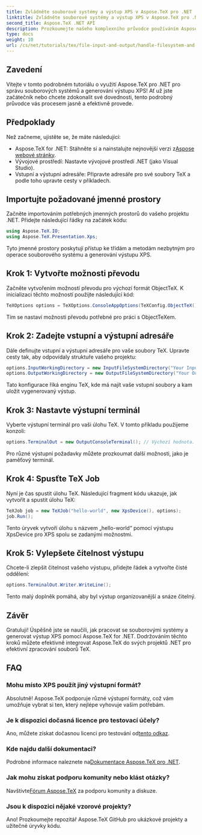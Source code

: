 ```yaml
---
title: Zvládněte souborové systémy a výstup XPS v Aspose.TeX pro .NET
linktitle: Zvládněte souborové systémy a výstup XPS v Aspose.TeX pro .NET
second_title: Aspose.TeX .NET API
description: Prozkoumejte našeho komplexního průvodce používáním Aspose.TeX pro .NET pro práci se souborovými systémy a generování výstupu XPS. Tento tutoriál krok za krokem pokrývá vše od nastavení vašeho prostředí až po provedení úlohy TeX.
type: docs
weight: 10
url: /cs/net/tutorials/tex/file-input-and-output/handle-filesystem-and-xps-output/
---
```

## Zavedení

Vítejte v tomto podrobném tutoriálu o využití Aspose.TeX pro .NET pro správu souborových systémů a generování výstupu XPS! Ať už jste začátečník nebo chcete zdokonalit své dovednosti, tento podrobný průvodce vás procesem jasně a efektivně provede.

## Předpoklady

Než začneme, ujistěte se, že máte následující:

-  Aspose.TeX for .NET: Stáhněte si a nainstalujte nejnovější verzi z[Aspose webové stránky](https://releases.aspose.com/tex/net/).
- Vývojové prostředí: Nastavte vývojové prostředí .NET (jako Visual Studio).
- Vstupní a výstupní adresáře: Připravte adresáře pro své soubory TeX a podle toho upravte cesty v příkladech.

## Importujte požadované jmenné prostory

Začněte importováním potřebných jmenných prostorů do vašeho projektu .NET. Přidejte následující řádky na začátek kódu:

```csharp
using Aspose.TeX.IO;
using Aspose.TeX.Presentation.Xps;
```

Tyto jmenné prostory poskytují přístup ke třídám a metodám nezbytným pro operace souborového systému a generování výstupu XPS.

## Krok 1: Vytvořte možnosti převodu

Začněte vytvořením možností převodu pro výchozí formát ObjectTeX. K inicializaci těchto možností použijte následující kód:

```csharp
TeXOptions options = TeXOptions.ConsoleAppOptions(TeXConfig.ObjectTeX());
```

Tím se nastaví možnosti převodu potřebné pro práci s ObjectTeXem.

## Krok 2: Zadejte vstupní a výstupní adresáře

Dále definujte vstupní a výstupní adresáře pro vaše soubory TeX. Upravte cesty tak, aby odpovídaly struktuře vašeho projektu:

```csharp
options.InputWorkingDirectory = new InputFileSystemDirectory("Your Input Directory");
options.OutputWorkingDirectory = new OutputFileSystemDirectory("Your Output Directory");
```

Tato konfigurace říká enginu TeX, kde má najít vaše vstupní soubory a kam uložit vygenerovaný výstup.

## Krok 3: Nastavte výstupní terminál

Vyberte výstupní terminál pro vaši úlohu TeX. V tomto příkladu použijeme konzoli:

```csharp
options.TerminalOut = new OutputConsoleTerminal(); // Výchozí hodnota. Svévolné zadání.
```

Pro různé výstupní požadavky můžete prozkoumat další možnosti, jako je paměťový terminál.

## Krok 4: Spusťte TeX Job

Nyní je čas spustit úlohu TeX. Následující fragment kódu ukazuje, jak vytvořit a spustit úlohu TeX:

```csharp
TeXJob job = new TeXJob("hello-world", new XpsDevice(), options);
job.Run();
```

Tento úryvek vytvoří úlohu s názvem „hello-world“ pomocí výstupu XpsDevice pro XPS spolu se zadanými možnostmi.

## Krok 5: Vylepšete čitelnost výstupu

Chcete-li zlepšit čitelnost vašeho výstupu, přidejte řádek a vytvořte čisté oddělení:

```csharp
options.TerminalOut.Writer.WriteLine();
```

Tento malý doplněk pomáhá, aby byl výstup organizovanější a snáze čitelný.

## Závěr

Gratuluji! Úspěšně jste se naučili, jak pracovat se souborovými systémy a generovat výstup XPS pomocí Aspose.TeX for .NET. Dodržováním těchto kroků můžete efektivně integrovat Aspose.TeX do svých projektů .NET pro efektivní zpracování souborů TeX.

## FAQ

### Mohu místo XPS použít jiný výstupní formát?

Absolutně! Aspose.TeX podporuje různé výstupní formáty, což vám umožňuje vybrat si ten, který nejlépe vyhovuje vašim potřebám.

### Je k dispozici dočasná licence pro testovací účely?

 Ano, můžete získat dočasnou licenci pro testování od[tento odkaz](https://purchase.conholdate.com/temporary-license/).

### Kde najdu další dokumentaci?

 Podrobné informace naleznete na[Dokumentace Aspose.TeX pro .NET](https://reference.aspose.com/tex/net/).

### Jak mohu získat podporu komunity nebo klást otázky?

 Navštivte[Fórum Aspose.TeX](https://forum.aspose.com/c/tex/47) za podporu komunity a diskuze.

### Jsou k dispozici nějaké vzorové projekty?

Ano! Prozkoumejte repozitář Aspose.TeX GitHub pro ukázkové projekty a užitečné úryvky kódu.
